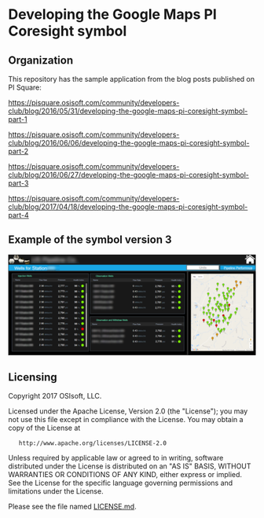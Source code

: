 Developing the Google Maps PI Coresight symbol
===

## Organization
This repository has the sample application from the blog posts published on PI Square:

https://pisquare.osisoft.com/community/developers-club/blog/2016/05/31/developing-the-google-maps-pi-coresight-symbol-part-1

https://pisquare.osisoft.com/community/developers-club/blog/2016/06/06/developing-the-google-maps-pi-coresight-symbol-part-2

https://pisquare.osisoft.com/community/developers-club/blog/2016/06/27/developing-the-google-maps-pi-coresight-symbol-part-3

https://pisquare.osisoft.com/community/developers-club/blog/2017/04/18/developing-the-google-maps-pi-coresight-symbol-part-4

## Example of the symbol version 3

<img src="https://github.com/AnnaPerry/Google-Maps-PI-Coresight-Symbol/blob/master/Pics/Example.png" 
alt="Google Maps custom symbol version 3" />

## Licensing
Copyright 2017 OSIsoft, LLC.

   Licensed under the Apache License, Version 2.0 (the "License");
   you may not use this file except in compliance with the License.
   You may obtain a copy of the License at

       http://www.apache.org/licenses/LICENSE-2.0

   Unless required by applicable law or agreed to in writing, software
   distributed under the License is distributed on an "AS IS" BASIS,
   WITHOUT WARRANTIES OR CONDITIONS OF ANY KIND, either express or implied.
   See the License for the specific language governing permissions and
   limitations under the License.
   
Please see the file named [LICENSE.md](LICENSE.md).
